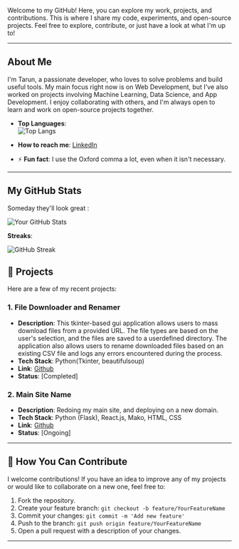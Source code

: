 Welcome to my GitHub! Here, you can explore my work, projects, and contributions. This is where I share my code, experiments, and open-source projects. Feel free to explore, contribute, or just have a look at what I'm up to!

---

##  About Me

I'm Tarun, a passionate developer, who loves to solve problems and build useful tools. My main focus right now is on Web Development, but I've also worked on projects involving Machine Learning, Data Science, and App Development. I enjoy collaborating with others, and I'm always open to learn and work on open-source projects together.

- **Top Languages**:  
![Top Langs](https://github-readme-stats.vercel.app/api/top-langs/?username=TarunB-Git&layout=compact&theme=radical)

-   **How to reach me**: [LinkedIn](https://linkedin.com/in/tarun-boddeda)
    
-   ⚡ **Fun fact**: I use the Oxford comma a lot, even when it isn't necessary.

---

##  My GitHub Stats

Someday they'll look great :

![Your GitHub Stats](https://github-readme-stats.vercel.app/api?username=TarunB-Git&show_icons=true&hide_title=true&count_private=true&hide=prs&theme=radical)

**Streaks**:  
<!---![GitHub Streak](https://github-readme-streak-stats.herokuapp.com/?user=TarunB-Git&theme=radical)--->
![GitHub Streak](https://nirzak-streak-stats.vercel.app/?user=TarunB-Git)

## 📂 Projects

Here are a few of my recent projects:

### 1. **File Downloader and Renamer**
   - **Description**: This tkinter-based gui application allows users to mass download files from a provided URL. The file types are based on the user's selection, and the files are saved to a userdefined directory. The application also allows users to rename downloaded files based on an existing CSV file and logs any errors encountered during the process.
   - **Tech Stack**: Python(Tkinter, beautifulsoup)
   - **Link**: [Github](https://github.com/TarunB-Git/FileDownloader)
   - **Status**: [Completed]
   
### 2. **Main Site Name**
   - **Description**: Redoing my main site, and deploying on a new domain.
   - **Tech Stack**: Python (Flask), React.js, Mako, HTML, CSS
   - **Link**: [Github](https://github.com/TarunB-Git/MainSIte)
   - **Status**: [Ongoing]
   
---

## 🤝 How You Can Contribute

I welcome contributions! If you have an idea to improve any of my projects or would like to collaborate on a new one, feel free to:

1. Fork the repository.
2. Create your feature branch: `git checkout -b feature/YourFeatureName`
3. Commit your changes: `git commit -m 'Add new feature'`
4. Push to the branch: `git push origin feature/YourFeatureName`
5. Open a pull request with a description of your changes.

---
